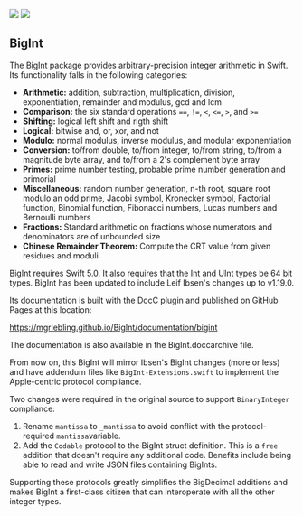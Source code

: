 [![](https://img.shields.io/endpoint?url=https%3A%2F%2Fswiftpackageindex.com%2Fapi%2Fpackages%2Fmgriebling%2FBigInt%2Fbadge%3Ftype%3Dswift-versions)](https://swiftpackageindex.com/mgriebling/BigInt)
[![](https://img.shields.io/endpoint?url=https%3A%2F%2Fswiftpackageindex.com%2Fapi%2Fpackages%2Fmgriebling%2FBigInt%2Fbadge%3Ftype%3Dplatforms)](https://swiftpackageindex.com/mgriebling/BigInt)

## BigInt

The BigInt package provides arbitrary-precision integer arithmetic in Swift.
Its functionality falls in the following categories:

* **Arithmetic:** addition, subtraction, multiplication, division, exponentiation, remainder and modulus, gcd and lcm
* **Comparison:** the six standard operations `==`, `!=`, `<`, `<=`, `>`, and `>=`
* **Shifting:** logical left shift and rigth shift
* **Logical:** bitwise and, or, xor, and not
* **Modulo:** normal modulus, inverse modulus, and modular exponentiation
* **Conversion:** to/from double, to/from integer, to/from string, to/from a magnitude 
    byte array, and to/from a 2's complement byte array
* **Primes:** prime number testing, probable prime number generation and primorial
* **Miscellaneous:** random number generation, n-th root, square root modulo an odd prime,
Jacobi symbol, Kronecker symbol, Factorial function, Binomial function, Fibonacci numbers, Lucas numbers and Bernoulli numbers
* **Fractions:** Standard arithmetic on fractions whose numerators and denominators are of unbounded size
* **Chinese Remainder Theorem:** Compute the CRT value from given residues and moduli

BigInt requires Swift 5.0. It also requires that the Int and UInt types be 64 bit types.
BigInt has been updated to include Leif Ibsen's changes up to v1.19.0.

Its documentation is built with the DocC plugin and published on GitHub Pages at this location:

https://mgriebling.github.io/BigInt/documentation/bigint

The documentation is also available in the BigInt.doccarchive file.

From now on, this BigInt will mirror Ibsen's BigInt changes (more or less) and have addendum files
like `BigInt-Extensions.swift` to implement the Apple-centric protocol compliance.

Two changes were required in the original source to support `BinaryInteger`
compliance:

1) Rename  `mantissa` to `_mantissa` to avoid conflict with the protocol-required 
`mantissa`variable.
2) Add the `Codable` protocol to the BigInt struct definition. This is a `free`
addition that doesn't require any additional code. Benefits include being able
to read and write JSON files containing BigInts.

Supporting these protocols greatly simplifies the BigDecimal additions and
makes BigInt a first-class citizen that can interoperate with all the other 
integer types.



